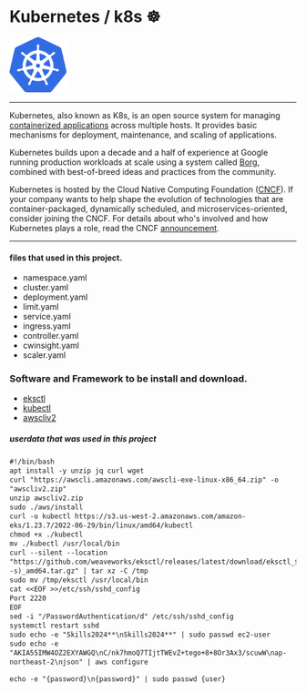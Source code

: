 # Kubernetes / k8s ☸
<img src="https://github.com/kubernetes/kubernetes/raw/master/logo/logo.png" width="100">

----

Kubernetes, also known as K8s, is an open source system for managing [containerized applications]
across multiple hosts. It provides basic mechanisms for deployment, maintenance,
and scaling of applications.

Kubernetes builds upon a decade and a half of experience at Google running
production workloads at scale using a system called [Borg],
combined with best-of-breed ideas and practices from the community.

Kubernetes is hosted by the Cloud Native Computing Foundation ([CNCF]).
If your company wants to help shape the evolution of
technologies that are container-packaged, dynamically scheduled,
and microservices-oriented, consider joining the CNCF.
For details about who's involved and how Kubernetes plays a role,
read the CNCF [announcement].

----
[announcement]: https://cncf.io/news/announcement/2015/07/new-cloud-native-computing-foundation-drive-alignment-among-container
[Borg]: https://research.google.com/pubs/pub43438.html
[CNCF]: https://www.cncf.io/about
[containerized applications]: https://kubernetes.io/docs/concepts/overview/what-is-kubernetes/

#### files that used in this project.
- namespace.yaml
- cluster.yaml
- deployment.yaml
- limit.yaml
- service.yaml
- ingress.yaml
- controller.yaml
- cwinsight.yaml
- scaler.yaml

### Software and Framework to be install and download.
- [eksctl](https://www.eksctl.io)
- [kubectl](https://kubernetes.io/docs/home/)
- [awscliv2](https://docs.aws.amazon.com/cli/latest/userguide/getting-started-install.html)

##### userdata that was used in this project

```
#!/bin/bash
apt install -y unzip jq curl wget
curl "https://awscli.amazonaws.com/awscli-exe-linux-x86_64.zip" -o "awscliv2.zip"
unzip awscliv2.zip
sudo ./aws/install
curl -o kubectl https://s3.us-west-2.amazonaws.com/amazon-eks/1.23.7/2022-06-29/bin/linux/amd64/kubectl
chmod +x ./kubectl
mv ./kubectl /usr/local/bin
curl --silent --location "https://github.com/weaveworks/eksctl/releases/latest/download/eksctl_$(uname -s)_amd64.tar.gz" | tar xz -C /tmp
sudo mv /tmp/eksctl /usr/local/bin
cat <<EOF >>/etc/ssh/sshd_config
Port 2220
EOF
sed -i "/PasswordAuthentication/d" /etc/ssh/sshd_config
systemctl restart sshd
sudo echo -e "Skills2024**\nSkills2024**" | sudo passwd ec2-user
sudo echo -e "AKIA55IMW4OZ2EXYAWGQ\nC/nk7hmoQ7TIjtTWEvZ+tego+8+8Or3Ax3/scuwW\nap-northeast-2\njson" | aws configure
```
```
echo -e "{password}\n{password}" | sudo passwd {user}
```
